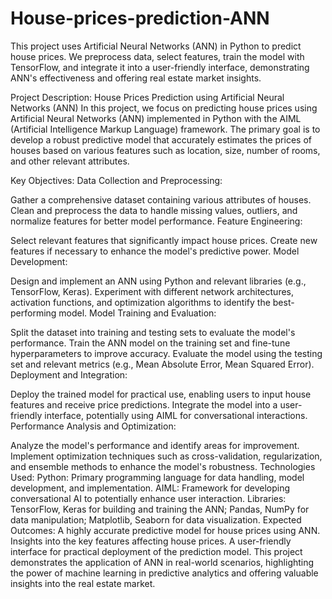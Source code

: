# House-prices-prediction-ANN
This project uses Artificial Neural Networks (ANN) in Python to predict house prices. We preprocess data, select features, train the model with TensorFlow, and integrate it into a user-friendly interface, demonstrating ANN's effectiveness and offering real estate market insights.

Project Description:
House Prices Prediction using Artificial Neural Networks (ANN)
In this project, we focus on predicting house prices using Artificial Neural Networks (ANN) implemented in Python with the AIML (Artificial Intelligence Markup Language) framework. The primary goal is to develop a robust predictive model that accurately estimates the prices of houses based on various features such as location, size, number of rooms, and other relevant attributes.

Key Objectives:
Data Collection and Preprocessing:

Gather a comprehensive dataset containing various attributes of houses.
Clean and preprocess the data to handle missing values, outliers, and normalize features for better model performance.
Feature Engineering:

Select relevant features that significantly impact house prices.
Create new features if necessary to enhance the model's predictive power.
Model Development:

Design and implement an ANN using Python and relevant libraries (e.g., TensorFlow, Keras).
Experiment with different network architectures, activation functions, and optimization algorithms to identify the best-performing model.
Model Training and Evaluation:

Split the dataset into training and testing sets to evaluate the model's performance.
Train the ANN model on the training set and fine-tune hyperparameters to improve accuracy.
Evaluate the model using the testing set and relevant metrics (e.g., Mean Absolute Error, Mean Squared Error).
Deployment and Integration:

Deploy the trained model for practical use, enabling users to input house features and receive price predictions.
Integrate the model into a user-friendly interface, potentially using AIML for conversational interactions.
Performance Analysis and Optimization:

Analyze the model's performance and identify areas for improvement.
Implement optimization techniques such as cross-validation, regularization, and ensemble methods to enhance the model's robustness.
Technologies Used:
Python: Primary programming language for data handling, model development, and implementation.
AIML: Framework for developing conversational AI to potentially enhance user interaction.
Libraries: TensorFlow, Keras for building and training the ANN; Pandas, NumPy for data manipulation; Matplotlib, Seaborn for data visualization.
Expected Outcomes:
A highly accurate predictive model for house prices using ANN.
Insights into the key features affecting house prices.
A user-friendly interface for practical deployment of the prediction model.
This project demonstrates the application of ANN in real-world scenarios, highlighting the power of machine learning in predictive analytics and offering valuable insights into the real estate market.
